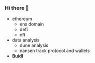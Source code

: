 ### Hi there 👋


* ethereum
  * ens domain
  * defi 
  * nft
* data analysis
  * dune analysis
  * nansen track protocol and wallets
* **Buidl** 
      
 


<!--
**libaice/libaice** is a ✨ _special_ ✨ repository because its `README.md` (this file) appears on your GitHub profile.

Here are some ideas to get you started:

- 🔭 I’m currently working on ...
- 🌱 I’m currently learning ...
- 👯 I’m looking to collaborate on ...
- 🤔 I’m looking for help with ...
- 💬 Ask me about ...
- 📫 How to reach me: ...
- 😄 Pronouns: ...
- ⚡ Fun fact: ...
-->
